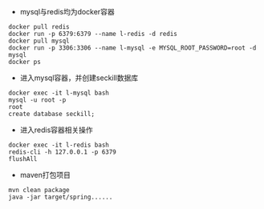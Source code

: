 - mysql与redis均为docker容器
```$xslt
docker pull redis
docker run -p 6379:6379 --name l-redis -d redis
docker pull mysql
docker run -p 3306:3306 --name l-mysql -e MYSQL_ROOT_PASSWORD=root -d mysql
docker ps
```
- 进入mysql容器，并创建seckill数据库
```$xslt
docker exec -it l-mysql bash
mysql -u root -p
root
create database seckill;

```
- 进入redis容器相关操作
```$xslt
docker exec -it l-redis bash
redis-cli -h 127.0.0.1 -p 6379
flushAll
```
- maven打包项目
```$xslt
mvn clean package
java -jar target/spring......
```